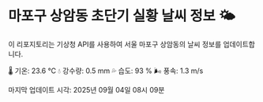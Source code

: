 
# 마포구 상암동 초단기 실황 날씨 정보 🌤️

이 리포지토리는 기상청 API를 사용하여 서울 마포구 상암동의 날씨 정보를 업데이트합니다. 

🌡️ 기온: 23.6 ℃
💧 강수량: 0.5 mm
💦 습도: 93 %
🌬️ 풍속: 1.3 m/s

마지막 업데이트 시각: 2025년 09월 04일 08시 09분    
